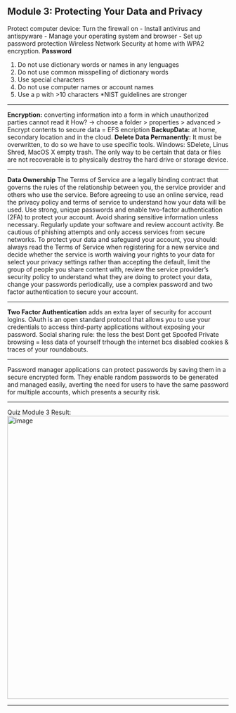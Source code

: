 
##  Module 3: Protecting Your Data and Privacy

Protect computer device: Turn the firewall on - Install antivirus and antispyware - Manage your operating system and browser - Set up password protection
Wireless Network Security at home with WPA2 encryption.
**Password**
1. Do not use dictionary words or names in any lenguages
2. Do not use common misspelling of dictionary words
3. Use special characters
4. Do not use computer names or account names
5. Use a p with >10 characters
*NIST guidelines are stronger

---
**Encryption:** converting information into a form in which unauthorized parties cannot read it
How? -> choose a folder > properties > advanced > Encrypt contents to secure data = EFS encription
**BackupData:** at home, secondary location and in the cloud.
**Delete Data Permanently:** It must be overwritten, to do so we have to use specific tools. Windows: SDelete, Linus Shred, MacOS X empty trash.
The only way to be certain that data or files are not recoverable is to physically destroy the hard drive or storage device.

---
**Data Ownership**
The Terms of Service are a legally binding contract that governs the rules of the relationship between you, the service provider and others who use the service.
Before agreeing to use an online service, read the privacy policy and terms of service to understand how your data will be used. Use strong, unique passwords and enable two-factor authentication (2FA) to protect your account. Avoid sharing sensitive information unless necessary. Regularly update your software and review account activity. Be cautious of phishing attempts and only access services from secure networks.
To protect your data and safeguard your account, you should: always read the Terms of Service when registering for a new service and decide whether the service is worth waiving your rights to your data for
select your privacy settings rather than accepting the default, limit the group of people you share content with, review the service provider’s security policy to understand what they are doing to protect your data,
change your passwords periodically, use a complex password and two factor authentication to secure your account.

---
**Two Factor Authentication** adds an extra layer of security for account logins.
OAuth is an open standard protocol that allows you to use your credentials to access third-party applications without exposing your password.
Social sharing rule: the less the best
Dont get Spoofed
Private browsing = less data of yourself trhough the internet bcs disabled cookies & traces of your roundabouts.

---
Password manager applications can protect passwords by saving them in a secure encrypted form. They enable random passwords to be generated and managed easily, averting the need for users to have the same password for multiple accounts, which presents a security risk.

---
Quiz Module 3 Result: <img width="1022" height="644" alt="image" src="https://github.com/user-attachments/assets/afbd4e1e-c186-46f6-9bfe-02a9af7ba3ab" />

---
